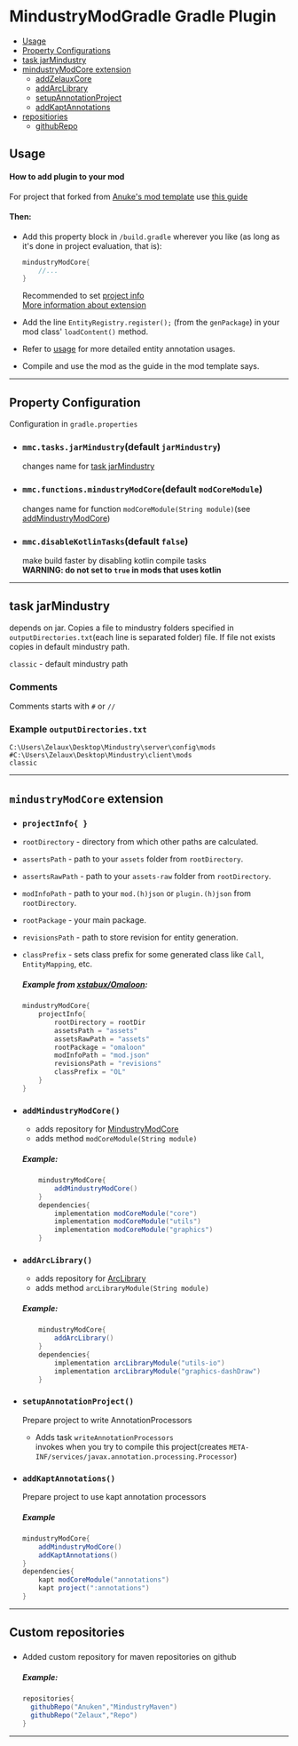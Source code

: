 # MindustryModGradle Gradle Plugin

- [Usage](#usage)
- [Property Configurations](#properties)
- [task jarMindustry](#jarMindustry)
- [mindustryModCore extension](#extension)
  - [addZelauxCore](#extension_addMindustryModCore)
  - [addArcLibrary](#extension_addArcLibrary)
  - [setupAnnotationProject](#extension_setupAnnotationProject)
  - [addKaptAnnotations](#extension_addKaptAnnotations)
- [repositiories](#custom-repositories)
  - [githubRepo](#repos_githubRepo)

## <a name="usage"></a> Usage
#### How to add plugin to your mod
For project that forked from [Anuke's mod template](https://github.com/Anuken/MindustryJavaModTemplate) use [this guide](FromAnuken.md)
#### Then:
- Add this property block in `/build.gradle` wherever you like (as long as it's done in project evaluation, that is):
   ```gradle
   mindustryModCore{
       //...
   }
   ```
    Recommended to set [project info](#extensions_projectInfo)<br/>
   [More information about extension](#extensions)
    
- Add the line `EntityRegistry.register();` (from the `genPackage`) in your mod class' `loadContent()` method.
- Refer to [usage](/USAGE.md) for more detailed entity annotation usages.
- Compile and use the mod as the guide in the mod template says.


----

## <a name="properties"></a> Property Configuration
Configuration in `gradle.properties` 
- ### `mmc.tasks.jarMindustry`(default `jarMindustry`)
   
   changes name for [task jarMindustry](#jarMindustry) 
- ### `mmc.functions.mindustryModCore`(default `modCoreModule`)

    changes name for function `modCoreModule(String module)`(see [addMindustryModCore](#extension_addMindustryModCore)) 
- ### `mmc.disableKotlinTasks`(default `false`)
    make build faster by disabling kotlin compile tasks
    <br/>**WARNING: do not set to `true` in mods that uses kotlin**
----

## <a name="jarMindustry"></a> task jarMindustry

depends on jar.
Copies a file to mindustry folders specified in `outputDirectories.txt`(each line is separated folder) file.
If file not exists copies in default mindustry path.

`classic` - default mindustry path
### Comments
Comments starts with `#` or `//`
### Example `outputDirectories.txt`
```
C:\Users\Zelaux\Desktop\Mindustry\server\config\mods
#C:\Users\Zelaux\Desktop\Mindustry\client\mods
classic
```

----

## <a name="extensions"></a> `mindustryModCore` extension
- ###  <a name="extensions_projectInfo"></a>`projectInfo{ }`
- `rootDirectory` - directory from which other paths are calculated.
- `assertsPath` - path to your `assets` folder from `rootDirectory`.
- `assertsRawPath` - path to your `assets-raw` folder from `rootDirectory`.
- `modInfoPath` - path to your `mod.(h)json` or `plugin.(h)json` from `rootDirectory`.
- `rootPackage` - your main package.
- `revisionsPath` - path to store revision for entity generation.
- `classPrefix` - sets class prefix for some generated class like `Call`, `EntityMapping`, etc.
    ##### Example from [xstabux/Omaloon](https://github.com/xstabux/Omaloon):
    ```gradle
    mindustryModCore{
        projectInfo{
            rootDirectory = rootDir
            assetsPath = "assets"
            assetsRawPath = "assets"
            rootPackage = "omaloon"
            modInfoPath = "mod.json"
            revisionsPath = "revisions"
            classPrefix = "OL"
        }
    }
    ```
- ### <a name="extensions_addZelauxCore"></a>`addMindustryModCore()`
  - adds repository for [MindustryModCore](https://github.com/Zelaux/ArcLibrary)
  - adds method `modCoreModule(String module)`
  <h5>Example:</h5>
  
    ```gradle
        mindustryModCore{
            addMindustryModCore()
        }  
        dependencies{
            implementation modCoreModule("core")
            implementation modCoreModule("utils")
            implementation modCoreModule("graphics")
        }
    ```
- ### <a name="extension_addArcLibrary"></a>`addArcLibrary()`
  - adds repository for [ArcLibrary](https://github.com/Zelaux/ArcLibrary)
  - adds method `arcLibraryModule(String module)`
  <h5>Example:</h5>
  
    ```gradle
        mindustryModCore{
            addArcLibrary()
        }  
        dependencies{
            implementation arcLibraryModule("utils-io")
            implementation arcLibraryModule("graphics-dashDraw")
        }
    ```
- ### <a name="extension_setupAnnotationProject"></a>`setupAnnotationProject()`

    Prepare project to write AnnotationProcessors 
    - Adds task `writeAnnotationProcessors`<br>invokes when you try to compile this project(creates `META-INF/services/javax.annotation.processing.Processor`)
- ### <a name="extension_addKaptAnnotations"></a>`addKaptAnnotations()`
  Prepare project to use kapt annotation processors
    <h5>Example</h5>
    
    ```gradle
    mindustryModCore{
        addMindustryModCore()
        addKaptAnnotations()
    }
    dependencies{
        kapt modCoreModule("annotations")
        kapt project(":annotations")
    }
    ```
----

## <a name="repos">Custom repositories</a> 
- ###  <a name="repos_githubRepo"></a>
  Added custom repository for maven repositories on github
  <h5>Example:</h5>

  ```gradle
  repositories{
    githubRepo("Anuken","MindustryMaven")
    githubRepo("Zelaux","Repo")
  }
  ```


----
